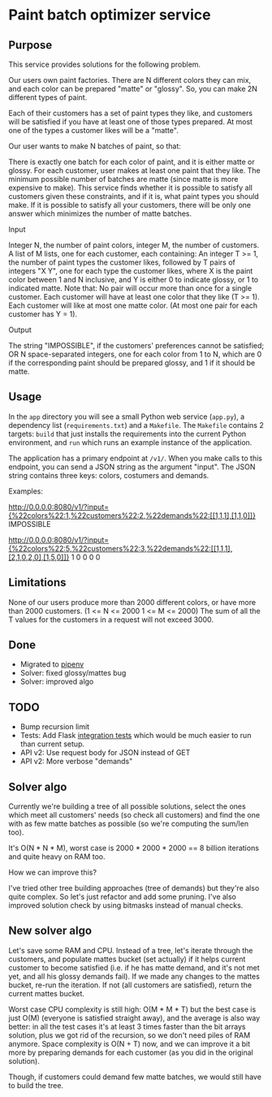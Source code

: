 # Paint batch optimizer service

## Purpose

This service provides solutions for the following problem.

Our users own paint factories. There are N different colors they can mix, and each color can be prepared "matte" or "glossy". So, you can make 2N different types of paint.

Each of their customers has a set of paint types they like, and customers will be satisfied if you have at least one of those types prepared.
At most one of the types a customer likes will be a "matte".

Our user wants to make N batches of paint, so that:

There is exactly one batch for each color of paint, and it is either matte or glossy. For each customer, user makes at least one paint that they like.
The minimum possible number of batches are matte (since matte is more expensive to make). This service finds whether it is possible to satisfy all
customers given these constraints, and if it is, what paint types you should make. If it is possible to satisfy all your customers, there will be only
one answer which minimizes the number of matte batches.

Input

Integer N, the number of paint colors,  integer M, the number of customers. A list of M lists, one for each customer, each containing: An integer T >= 1,
the number of paint types the customer likes, followed by T pairs of integers "X Y", one for each type the customer likes, where X is the paint color
between 1 and N inclusive, and Y is either 0 to indicate glossy, or 1 to indicated matte. Note that: No pair will occur more than once for a single customer.
Each customer will have at least one color that they like (T >= 1). Each customer will like at most one matte color. (At most one pair for each customer has Y = 1).

Output

The string "IMPOSSIBLE", if the customers' preferences cannot be satisfied; OR N space-separated integers, one for each color from 1 to N, which are 0 if
the corresponding paint should be prepared glossy, and 1 if it should be matte.

## Usage

In the `app` directory you will see a small Python web service (`app.py`), a dependency list (`requirements.txt`) and a `Makefile`. The `Makefile` contains
2 targets: `build` that just installs the requirements into the current Python environment, and `run` which runs an example instance of the application.

The application has a primary endpoint at `/v1/`. When you make calls to this endpoint, you can send a JSON string as the argument "input". The JSON string
contains three keys: colors, costumers and demands.

Examples:

http://0.0.0.0:8080/v1/?input={%22colors%22:1,%22customers%22:2,%22demands%22:[[1,1,1],[1,1,0]]}
IMPOSSIBLE

http://0.0.0.0:8080/v1/?input={%22colors%22:5,%22customers%22:3,%22demands%22:[[1,1,1],[2,1,0,2,0],[1,5,0]]}
1 0 0 0 0

## Limitations

None of our users produce more than 2000 different colors, or have more than 2000 customers. (1 <= N <= 2000 1 <= M <= 2000)
The sum of all the T values for the customers in a request will not exceed 3000.

## Done

* Migrated to [pipenv](https://pipenv.readthedocs.io/)
* Solver: fixed glossy/mattes bug
* Solver: improved algo

## TODO

* Bump recursion limit
* Tests: Add Flask [integration tests](http://flask.pocoo.org/docs/1.0/testing/#the-application) which would be much easier to run than current setup.
* API v2: Use request body for JSON instead of GET
* API v2: More verbose "demands"

## Solver algo

Currently we're building a tree of all possible solutions, select the ones which meet all customers' needs (so check all customers)
and find the one with as few matte batches as possible (so we're computing the sum/len too).

It's O(N * N * M), worst case is 2000 * 2000 * 2000 == 8 billion iterations and quite heavy on RAM too.

How we can improve this?

I've tried other tree building approaches (tree of demands) but they're also quite complex. So let's just refactor and
add some pruning. I've also improved solution check by using bitmasks instead of manual checks.

## New solver algo

Let's save some RAM and CPU. Instead of a tree, let's iterate through the customers, and populate mattes bucket (set actually)
if it helps current customer to become satisfied (i.e. if he has matte demand, and it's not met yet, and all his glossy demands fail).
If we made any changes to the mattes bucket, re-run the iteration. If not (all customers are satisfied), return the current mattes bucket.

Worst case CPU complexity is still high: O(M * M * T) but the best case is just O(M) (everyone is satisfied straight away), and the average
is also way better: in all the test cases it's at least 3 times faster than the bit arrays solution, plus we got rid of the recursion,
so we don't need piles of RAM anymore. Space complexity is O(N + T) now, and we can improve it a bit more by preparing demands for each
customer (as you did in the original solution).

Though, if customers could demand few matte batches, we would still have to build the tree.
